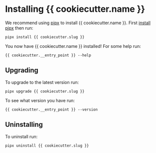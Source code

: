 # Installing {{ cookiecutter.name }}

We recommend using [pipx](https://pypa.github.io/pipx/) to install
{{ cookiecutter.name }}.
First [install pipx](https://pypa.github.io/pipx/#install-pipx) then run:

```terminal
pipx install {{ cookiecutter.slug }}
```

You now have {{ cookiecutter.name }} installed! For some help run:

```
{{ cookiecutter.__entry_point }} --help
```

Upgrading
---------

To upgrade to the latest version run:

```terminal
pipx upgrade {{ cookiecutter.slug }}
```

To see what version you have run:

```terminal
{{ cookiecutter.__entry_point }} --version
```

Uninstalling
------------

To uninstall run:

```
pipx uninstall {{ cookiecutter.slug }}
```
